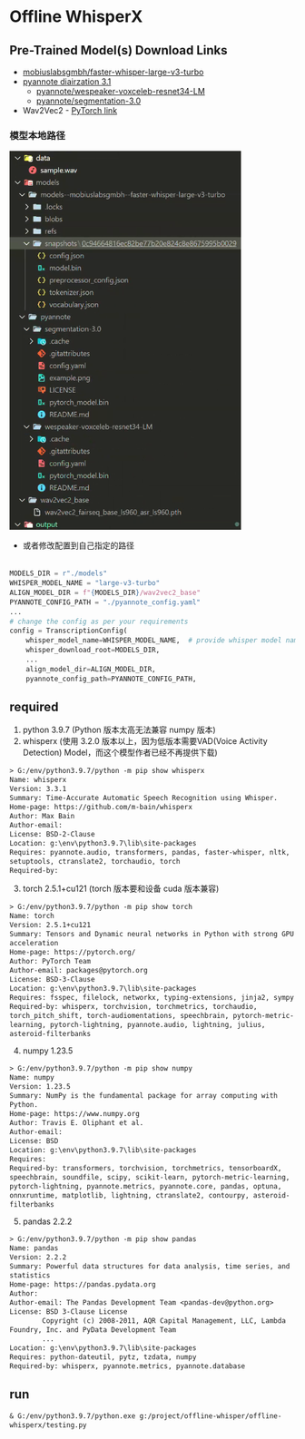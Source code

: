 # Offline WhisperX

## Pre-Trained Model(s) Download Links

- [mobiuslabsgmbh/faster-whisper-large-v3-turbo](https://huggingface.co/mobiuslabsgmbh/faster-whisper-large-v3-turbo)
- [pyannote diairzation 3.1](https://huggingface.co/pyannote/speaker-diarization-3.1)
  - [pyannote/wespeaker-voxceleb-resnet34-LM](https://huggingface.co/pyannote/wespeaker-voxceleb-resnet34-LM)
  - [pyannote/segmentation-3.0](https://huggingface.co/pyannote/segmentation-3.0)
- Wav2Vec2 - [PyTorch link](https://download.pytorch.org/torchaudio/models/wav2vec2_fairseq_base_ls960_asr_ls960.pth)

### 模型本地路径
![model-tree](./doc/model-tree.png "模型树")

- 或者修改配置到自己指定的路径
```python

MODELS_DIR = r"./models"
WHISPER_MODEL_NAME = "large-v3-turbo"
ALIGN_MODEL_DIR = f"{MODELS_DIR}/wav2vec2_base"
PYANNOTE_CONFIG_PATH = "./pyannote_config.yaml"
...
# change the config as per your requirements
config = TranscriptionConfig(
    whisper_model_name=WHISPER_MODEL_NAME,  # provide whisper model name or path
    whisper_download_root=MODELS_DIR,
    ...
    align_model_dir=ALIGN_MODEL_DIR,
    pyannote_config_path=PYANNOTE_CONFIG_PATH,
```

## required
1. python 3.9.7 (Python 版本太高无法兼容 numpy 版本)
2. whisperx (使用 3.2.0 版本以上，因为低版本需要VAD(Voice Activity Detection) Model，而这个模型作者已经不再提供下载)
```shell
> G:/env/python3.9.7/python -m pip show whisperx
Name: whisperx
Version: 3.3.1
Summary: Time-Accurate Automatic Speech Recognition using Whisper.
Home-page: https://github.com/m-bain/whisperx
Author: Max Bain
Author-email:
License: BSD-2-Clause
Location: g:\env\python3.9.7\lib\site-packages
Requires: pyannote.audio, transformers, pandas, faster-whisper, nltk, setuptools, ctranslate2, torchaudio, torch
Required-by:
```
3. torch  2.5.1+cu121 (torch 版本要和设备 cuda 版本兼容)
```shell
> G:/env/python3.9.7/python -m pip show torch   
Name: torch
Version: 2.5.1+cu121
Summary: Tensors and Dynamic neural networks in Python with strong GPU acceleration
Home-page: https://pytorch.org/
Author: PyTorch Team
Author-email: packages@pytorch.org
License: BSD-3-Clause
Location: g:\env\python3.9.7\lib\site-packages
Requires: fsspec, filelock, networkx, typing-extensions, jinja2, sympy
Required-by: whisperx, torchvision, torchmetrics, torchaudio, torch_pitch_shift, torch-audiomentations, speechbrain, pytorch-metric-learning, pytorch-lightning, pyannote.audio, lightning, julius, asteroid-filterbanks
```
4. numpy 1.23.5
```shell
> G:/env/python3.9.7/python -m pip show numpy 
Name: numpy
Version: 1.23.5
Summary: NumPy is the fundamental package for array computing with Python.
Home-page: https://www.numpy.org
Author: Travis E. Oliphant et al.
Author-email:
License: BSD
Location: g:\env\python3.9.7\lib\site-packages
Requires:
Required-by: transformers, torchvision, torchmetrics, tensorboardX, speechbrain, soundfile, scipy, scikit-learn, pytorch-metric-learning, pytorch-lightning, pyannote.metrics, pyannote.core, pandas, optuna, onnxruntime, matplotlib, lightning, ctranslate2, contourpy, asteroid-filterbanks
```
5. pandas 2.2.2
```shell
> G:/env/python3.9.7/python -m pip show pandas
Name: pandas
Version: 2.2.2
Summary: Powerful data structures for data analysis, time series, and statistics
Home-page: https://pandas.pydata.org
Author:
Author-email: The Pandas Development Team <pandas-dev@python.org>
License: BSD 3-Clause License
        Copyright (c) 2008-2011, AQR Capital Management, LLC, Lambda Foundry, Inc. and PyData Development Team
        ...
Location: g:\env\python3.9.7\lib\site-packages
Requires: python-dateutil, pytz, tzdata, numpy
Required-by: whisperx, pyannote.metrics, pyannote.database
```

## run
```shell
& G:/env/python3.9.7/python.exe g:/project/offline-whisper/offline-whisperx/testing.py
```

